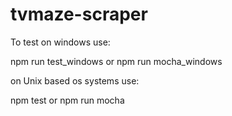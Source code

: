 # tvmaze-scraper

To test on windows use:

npm run test_windows
or
npm run mocha_windows

on Unix based os systems use:

npm test
or
npm run mocha
